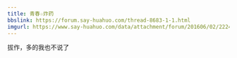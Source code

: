 ```yaml
---
title: 青春☆炸药
bbslink: https://forum.say-huahuo.com/thread-8683-1-1.html
imgurl: https://www.say-huahuo.com/data/attachment/forum/201606/02/222417ecktt8skts43tkb4.png
---
```


拔作，多的我也不说了<!--more-->
